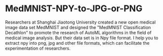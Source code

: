 # MedMNIST-NPY-to-JPG-or-PNG
Researchers at Shanghai Jiaotong University created a new open medical image data set MedMNIST and designed the "MedMNIST Classification Decathlon" to promote the research of AutoML algorithms in the field of medical image analysis. But their data set is in Npy file format. I help you to extract npy into png, jpg and other file formats, which can facilitate the experimentation of researchers.
